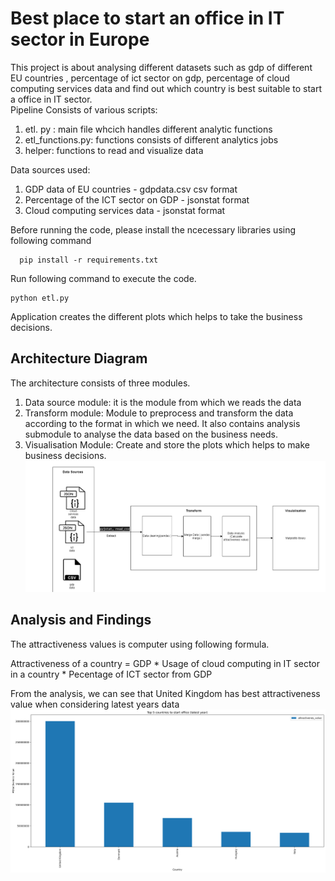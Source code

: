 # Best place to start an office in IT sector in Europe
This project is about analysing different datasets such as  gdp of different EU countries , percentage of ict sector on gdp, percentage of cloud computing services data and 
find out which country is best suitable to start a office in IT sector.  
Pipeline Consists of various scripts:
 1. etl. py : main file whcich handles different analytic functions
 2. etl_functions.py: functions consists of different analytics jobs
 3. helper: functions to read and visualize data

Data sources used:
  1. GDP data of EU countries - gdpdata.csv csv format
  2. Percentage of the ICT sector on GDP - jsonstat format
  3. Cloud computing services data - jsonstat format

Before running the code, please install the ncecessary libraries using following command
```
  pip install -r requirements.txt

```
Run following command to execute the code.
```
python etl.py
```
Application creates the different plots which helps to take the business decisions.

## Architecture Diagram
The architecture consists of three modules.

1. Data source module: it is the module from which we reads the data 
2. Transform module: Module to preprocess and transform the data according to the format in which we need. 
   It also contains analysis submodule to analyse the data based on the business needs.
3. Visualisation Module: Create and store the plots which helps to make business decisions.
![alt text](architecture.png "Title")

## Analysis and Findings
The attractiveness values is computer using following formula.

Attractiveness of a country = GDP *  Usage of cloud computing in IT sector in a country * Pecentage of ICT sector from GDP 

From the analysis, we can see that United Kingdom  has best attractiveness value when considering  latest years data
![alt text](output/top5Countries_latest_yr.png "Title")


